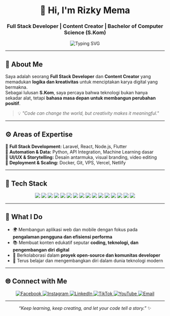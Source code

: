 <!-- 💼 Professional GitHub Profile by ChatGPT for Rizky Mema -->

<h1 align="center">👋 Hi, I'm <b>Rizky Mema</b></h1>
<h3 align="center">Full Stack Developer | Content Creator | Bachelor of Computer Science (S.Kom)</h3>

<p align="center">
  <img src="https://readme-typing-svg.demolab.com?font=Poppins&weight=500&size=22&pause=1000&color=6E57E0&center=true&vCenter=true&width=600&lines=Full+Stack+Developer+%7C+Content+Creator;Code+with+Purpose%2C+Create+with+Passion;Design.+Develop.+Inspire." alt="Typing SVG" />
</p>

---

## 💫 About Me
Saya adalah seorang **Full Stack Developer** dan **Content Creator** yang memadukan **logika dan kreativitas** untuk menciptakan karya digital yang bermakna.  
Sebagai lulusan **S.Kom**, saya percaya bahwa teknologi bukan hanya sekadar alat, tetapi **bahasa masa depan untuk membangun perubahan positif**.  

> 💡 *"Code can change the world, but creativity makes it meaningful."*

---

## ⚙️ Areas of Expertise
🔹 **Full Stack Development:** Laravel, React, Node.js, Flutter  
🔹 **Automation & Data:** Python, API Integration, Machine Learning dasar  
🔹 **UI/UX & Storytelling:** Desain antarmuka, visual branding, video editing  
🔹 **Deployment & Scaling:** Docker, Git, VPS, Vercel, Netlify  

---

## 🧩 Tech Stack
<p align="center">
  <img src="https://img.shields.io/badge/html5-%23E34F26.svg?style=for-the-badge&logo=html5&logoColor=white" />
  <img src="https://img.shields.io/badge/css3-%231572B6.svg?style=for-the-badge&logo=css3&logoColor=white" />
  <img src="https://img.shields.io/badge/javascript-%23323330.svg?style=for-the-badge&logo=javascript&logoColor=%23F7DF1E" />
  <img src="https://img.shields.io/badge/react-%2320232a.svg?style=for-the-badge&logo=react&logoColor=%2361DAFB" />
  <img src="https://img.shields.io/badge/laravel-%23FF2D20.svg?style=for-the-badge&logo=laravel&logoColor=white" />
  <img src="https://img.shields.io/badge/php-%23777BB4.svg?style=for-the-badge&logo=php&logoColor=white" />
  <img src="https://img.shields.io/badge/python-3670A0?style=for-the-badge&logo=python&logoColor=ffdd54" />
  <img src="https://img.shields.io/badge/node.js-6DA55F?style=for-the-badge&logo=node.js&logoColor=white" />
  <img src="https://img.shields.io/badge/tailwindcss-%2338B2AC.svg?style=for-the-badge&logo=tailwind-css&logoColor=white" />
  <img src="https://img.shields.io/badge/firebase-a08021?style=for-the-badge&logo=firebase&logoColor=ffcd34" />
  <img src="https://img.shields.io/badge/mysql-4479A1.svg?style=for-the-badge&logo=mysql&logoColor=white" />
  <img src="https://img.shields.io/badge/mongodb-%234ea94b.svg?style=for-the-badge&logo=mongodb&logoColor=white" />
  <img src="https://img.shields.io/badge/prisma-3982CE?style=for-the-badge&logo=Prisma&logoColor=white" />
  <img src="https://img.shields.io/badge/figma-%23F24E1E.svg?style=for-the-badge&logo=figma&logoColor=white" />
  <img src="https://img.shields.io/badge/github-%23121011.svg?style=for-the-badge&logo=github&logoColor=white" />
  <img src="https://img.shields.io/badge/docker-%230db7ed.svg?style=for-the-badge&logo=docker&logoColor=white" />
</p>

---

## 🚀 What I Do
- 🌍 Membangun aplikasi web dan mobile dengan fokus pada **pengalaman pengguna dan efisiensi performa**  
- 📚 Membuat konten edukatif seputar **coding, teknologi, dan pengembangan diri digital**  
- 🤝 Berkolaborasi dalam **proyek open-source dan komunitas developer**  
- 🧠 Terus belajar dan mengembangkan diri dalam dunia teknologi modern  

---

## 🌐 Connect with Me
<p align="center">
  <a href="https://facebook.com/RizkyMema" target="_blank">
    <img src="https://img.shields.io/badge/Facebook-%231877F2.svg?style=for-the-badge&logo=facebook&logoColor=white" alt="Facebook" />
  </a>
  <a href="https://instagram.com/RizkyMema" target="_blank">
    <img src="https://img.shields.io/badge/Instagram-%23E4405F.svg?style=for-the-badge&logo=instagram&logoColor=white" alt="Instagram" />
  </a>
  <a href="https://linkedin.com/in/RizkyMema" target="_blank">
    <img src="https://img.shields.io/badge/LinkedIn-%230A66C2.svg?style=for-the-badge&logo=linkedin&logoColor=white" alt="LinkedIn" />
  </a>
  <a href="https://tiktok.com/@RizkyMema" target="_blank">
    <img src="https://img.shields.io/badge/TikTok-%23000000.svg?style=for-the-badge&logo=tiktok&logoColor=white" alt="TikTok" />
  </a>
  <a href="https://youtube.com/@RizkyMema" target="_blank">
    <img src="https://img.shields.io/badge/YouTube-%23FF0000.svg?style=for-the-badge&logo=youtube&logoColor=white" alt="YouTube" />
  </a>
  <a href="mailto:rizkymema@example.com">
    <img src="https://img.shields.io/badge/Email-%230078D4.svg?style=for-the-badge&logo=gmail&logoColor=white" alt="Email" />
  </a>
</p>

---

<p align="center">
  <i>“Keep learning, keep creating, and let your code tell a story.”</i> ✨
</p>
